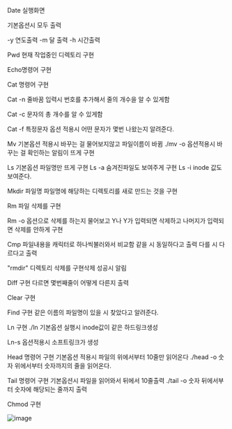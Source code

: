 Date 실행화면

기본옵션시 모두 출력

-y 연도출력
-m 달 출력
-h 시간출력


Pwd 현재 작업중인 디렉토리 구현

Echo명령어 구현


Cat 명령어 구현

Cat -n 줄바꿈 입력시 번호를 추가해서 줄의 개수을 알 수 있게함


Cat -c 문자의 총 개수를 알 수 있게함


Cat -f 특정문자 옵션 적용시 어떤 문자가 몇번 나왔는지 알려준다.



Mv 기본옵션 적용시 바꾸는 걸 물어보지않고 파일이름이 바뀜
./mv -o 옵션적용시 바꾸는 걸 확인하는 알림이 뜨게 구현




Ls 기본옵션 파일명만 뜨게 구현
Ls -a 숨겨진파일도 보여주게 구현
Ls -i inode 값도 보여준다.


Mkdir 파일명
파일명에 해당하는 디렉토리를 새로 만드는 것을 구현



Rm 파일 삭제를 구현



Rm -o 옵션으로 삭제를 하는지 물어보고
Y나 Y가 입력되면 삭제하고 나머지가 입력되면 삭제를 안하게 구현



Cmp
파일내용을 캐릭터로 하나씩불러와서 비교함
같을 시 동일하다고 출력
다를 시 다르다고 출력



"rmdir"
디렉토리 삭제를 구현삭제 성공시 알림


Diff 구현
다르면 몇번째줄이 어떻게 다른지 출력


Clear 구현







Find 구현
같은 이름의 파일명이 있을 시 찾았다고 알려준다.



Ln 구현
./ln 기본옵션 실행시 inode값이 같은 하드링크생성




Ln-s 옵션적용시
소프트링크가 생성




Head 명령어 구현
기본옵션 적용시 파일의 위에서부터 10줄만 읽어온다
./head -o 숫자
위에서부터 숫자까지의 줄을 읽어온다.


Tail 명령어 구현
기본옵션시 파일을 읽어와서 뒤에서 10줄출력
./tail -o 숫자
뒤에서부터 숫자에 해당되는 줄까지 출력



Chmod 구현








![image](https://github.com/ks2019875058/CommandLines/assets/48702199/c54619eb-5b97-435a-af9a-e2d519490b79)
